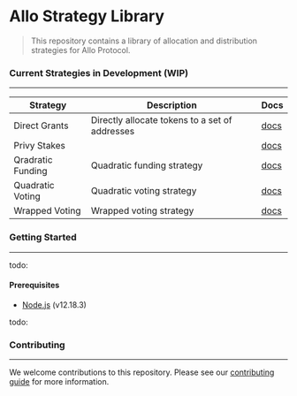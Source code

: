# Allo Strategy Library

>This repository contains a library of allocation and distribution strategies for
Allo Protocol.

### Current Strategies in Development (WIP)
---
| Strategy | Description | Docs |
| --- | --- | --- |
| Direct Grants | Directly allocate tokens to a set of addresses | [docs](./src/allocation/direct-grants/owner-pays-milestone/README.md) |
| Privy Stakes | | [docs](./src/allocation/privyStakes/README.md)|
| Qradratic Funding | Quadratic funding strategy | [docs](./src/allocation/quadraticFunding/README.md) |
| Quadratic Voting | Quadratic voting strategy | [docs](./src/allocation/quadraticVoting/README.md) |
| Wrapped Voting | Wrapped voting strategy | [docs](./src/allocation/wrappedVotingCallToExt/README.md) |

### Getting Started
---
todo:

#### Prerequisites
- [Node.js](https://nodejs.org/en/) (v12.18.3)

todo:

### Contributing
---
We welcome contributions to this repository. Please see our [contributing guide](./CONTRIBUTING.md) for more information.
